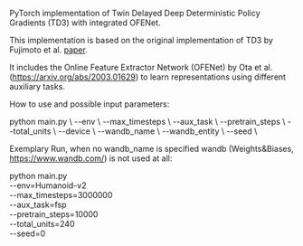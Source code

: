 PyTorch implementation of Twin Delayed Deep Deterministic Policy Gradients (TD3) with integrated OFENet. 

This implementation is based on the original implementation of TD3 by Fujimoto et al. [paper](https://arxiv.org/abs/1802.09477).

It includes the Online Feature Extractor Network (OFENet) by Ota et al. (https://arxiv.org/abs/2003.01629) 
to learn representations using different auxiliary tasks.


How to use and possible input parameters:

python main.py \\
	--env	\\
	--max_timesteps	\\
	--aux_task		\\
	--pretrain_steps	\\
	--total_units		\\
	--device            \\
	--wandb_name		\\
	--wandb_entity   \\
	--seed			\\
	
Exemplary Run, when no wandb_name is specified wandb (Weights&Biases, https://www.wandb.com/) is not used at all:

python main.py \
	--env=Humanoid-v2 \
	--max_timesteps=3000000 \
	--aux_task=fsp \
	--pretrain_steps=10000 \
	--total_units=240 \
	--seed=0
	

